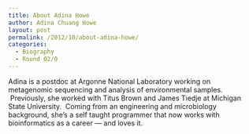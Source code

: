 ```yaml
---
title: About Adina Howe
author: Adina Chuang Howe
layout: post
permalink: /2012/10/about-adina-howe/
categories:
  - Biography
  - Round 02/0
---
```

Adina is a postdoc at Argonne National Laboratory working on metagenomic sequencing and analysis of environmental samples.  Previously, she worked with Titus Brown and James Tiedje at Michigan State University.  Coming from an engineering and microbiology background, she&#8217;s a self taught programmer that now works with bioinformatics as a career &#8212; and loves it.

&nbsp;

&nbsp;

&nbsp;

&nbsp;